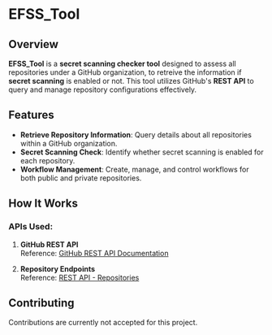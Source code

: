 # EFSS_Tool

## Overview
**EFSS_Tool** is a **secret scanning checker tool** designed to assess all repositories under a GitHub organization, to retreive the information if **secret scanning** is enabled or not.
This tool utilizes GitHub's **REST API** to query and manage repository configurations effectively.

## Features
- **Retrieve Repository Information**: Query details about all repositories within a GitHub organization.
- **Secret Scanning Check**: Identify whether secret scanning is enabled for each repository.
- **Workflow Management**: Create, manage, and control workflows for both public and private repositories.

## How It Works

### APIs Used:
1. **GitHub REST API**  
   Reference: [GitHub REST API Documentation](https://docs.github.com/en/rest?apiVersion=2022-11-28)

2. **Repository Endpoints**  
   Reference: [REST API - Repositories](https://docs.github.com/en/rest/repos?apiVersion=2022-11-28)

## Contributing
Contributions are currently not accepted for this project.
